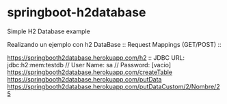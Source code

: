 # springboot-h2database
Simple H2 Database example

Realizando un ejemplo con h2 DataBase :: Request Mappings (GET/POST) ::

https://springbooth2database.herokuapp.com/h2 :: JDBC URL: jdbc:h2:mem:testdb // User Name: sa // Password: [vacio]
https://springbooth2database.herokuapp.com/createTable               
https://springbooth2database.herokuapp.com/putData                        
https://springbooth2database.herokuapp.com/putDataCustom/2/Nombre/25       
